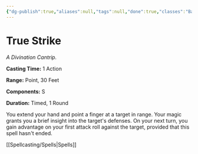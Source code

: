 ```yaml
---
{"dg-publish":true,"aliases":null,"tags":null,"done":true,"classes":"Bard, Sorcerer, Warlock, Wizard,","spellLevel":0,"school":"Divination","source":"PHB","permalink":"/spells/true-strike/","dgHomeLink":false,"dgPassFrontmatter":true}
---
```


# True Strike
*A Divination Cantrip.*

**Casting Time:** 1 Action

**Range:** Point, 30 Feet

**Components:** S 

**Duration:** Timed, 1 Round

You extend your hand and point a finger at a target in range. Your magic grants you a brief insight into the target's defenses. On your next turn, you gain advantage on your first attack roll against the target, provided that this spell hasn't ended.

[[Spellcasting/Spells|Spells]]